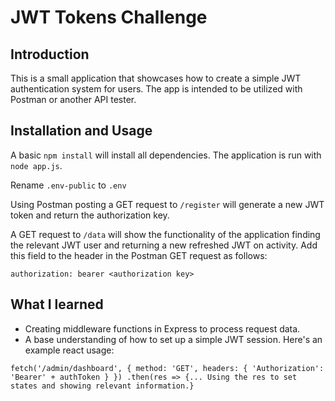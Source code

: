 # JWT Tokens Challenge

## Introduction

This is a small application that showcases how to create a simple JWT authentication system for users. The app is intended to be utilized with Postman or another API tester.

## Installation and Usage

A basic `npm install` will install all dependencies. The application is run with `node app.js`.

Rename `.env-public` to `.env`

Using Postman posting a GET request to `/register` will generate a new JWT token and return the authorization key.

A GET request to `/data` will show the functionality of the application finding the relevant JWT user and returning a new refreshed JWT on activity. Add this field to the header in the Postman GET request as follows:

`authorization: bearer <authorization key>`


## What I learned

- Creating middleware functions in Express to process request data.
- A base understanding of how to set up a simple JWT session. Here's an example react usage:

`fetch('/admin/dashboard', {
  method: 'GET',
  headers: {
    'Authorization': 'Bearer' + authToken
  }
})
.then(res => {... Using the res to set states and showing relevant information.}`
